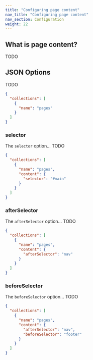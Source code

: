 ```yaml
---
title: "Configuring page content"
nav_title: "Configuring page content"
nav_section: Configuration
weight: 22
---
```


## What is page content?

TODO

## JSON Options

TODO

```json
{
  "collections": [
    {
      "name": "pages"
    }
  ]
}
```

### selector

The `selector` option... TODO

```json
{
  "collections": [
    {
      "name": "pages",
      "content": {
        "selector": "#main"
      }
    }
  ]
}
```

### afterSelector

The `afterSelector` option... TODO

```json
{
  "collections": [
    {
      "name": "pages",
      "content": {
        "afterSelector": "nav"
      }
    }
  ]
}
```

### beforeSelector

The `beforeSelector` option... TODO

```json
{
  "collections": [
    {
      "name": "pages",
      "content": {
        "afterSelector": "nav",
        "beforeSelector": "footer"
      }
    }
  ]
}
```
